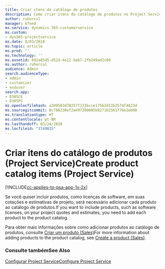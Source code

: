 ```yaml
---
title: Criar itens do catálogo de produtos
description: Como criar itens do catálogo de produtos no Project Service
author: ruhercul
manager: kfend
ms.service: dynamics-365-customerservice
ms.custom:
- dyn365-projectservice
ms.date: 8/03/2018
ms.topic: article
ms.prod: ''
ms.technology: ''
ms.assetid: 692a85d5-d52d-4a12-ba67-2fb249ad2c09
ms.author: ruhercul
audience: Admin
search.audienceType:
- admin
- customizer
- enduser
search.app:
- D365CE
- D365PS
ms.openlocfilehash: a399503d78257f173bcce17562d12b2574f4823d
ms.sourcegitcommit: 8c786230ef2a497280885b827162561776e2eb00
ms.translationtype: HT
ms.contentlocale: pt-BR
ms.lasthandoff: 03/24/2020
ms.locfileid: "3749015"
---
```

# <a name="create-product-catalog-items-project-service"></a><span data-ttu-id="01ffe-103">Criar itens do catálogo de produtos (Project Service)</span><span class="sxs-lookup"><span data-stu-id="01ffe-103">Create product catalog items (Project Service)</span></span>

[!INCLUDE[cc-applies-to-psa-app-1x-2x](../includes/cc-applies-to-psa-app-1x-2x.md)]

<span data-ttu-id="01ffe-104">Se você quiser incluir produtos, como licenças de software, em suas cotações e estimativas de projeto, será necessário adicionar cada produto ao catálogo de produtos.</span><span class="sxs-lookup"><span data-stu-id="01ffe-104">If you want to include products, such as software licenses, on your project quotes and estimates, you need to add each product to the product catalog.</span></span>  
  
 <span data-ttu-id="01ffe-105">Para obter mais informações sobre como adicionar produtos ao catálogo de produtos, consulte [Criar um produto (Sales)](../sales-enterprise/create-product-sales.md)</span><span class="sxs-lookup"><span data-stu-id="01ffe-105">For more information about adding products to the product catalog, see [Create a product (Sales)](../sales-enterprise/create-product-sales.md).</span></span>  
  
### <a name="see-also"></a><span data-ttu-id="01ffe-106">Consulte também</span><span class="sxs-lookup"><span data-stu-id="01ffe-106">See Also</span></span>  
 [<span data-ttu-id="01ffe-107">Configurar Project Service</span><span class="sxs-lookup"><span data-stu-id="01ffe-107">Configure Project Service</span></span>](../project-service/configure.md)
